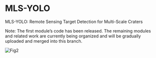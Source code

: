 # MLS-YOLO
 MLS-YOLO: Remote Sensing Target Detection for Multi-Scale Craters

 
Note: The first module’s code has been released. The remaining modules and related work are currently being organized and will be gradually uploaded and merged into this branch.

![Fig2](https://github.com/user-attachments/assets/485003f7-3ec9-440d-8337-3e03dabfcf78)















